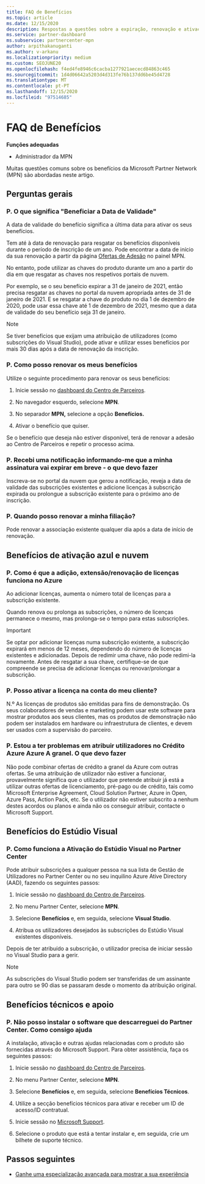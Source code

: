```yaml
---
title: FAQ de Benefícios
ms.topic: article
ms.date: 12/15/2020
description: Respostas a questões sobre a expiração, renovação e ativação de licenças para Azure, cloud, Visual Studio e benefícios técnicos e de suporte
ms.service: partner-dashboard
ms.subservice: partnercenter-mpn
author: arpithakanuganti
ms.author: v-arkanu
ms.localizationpriority: medium
ms.custom: SEOJUNE20
ms.openlocfilehash: f4ed4fe8946c6cacba1277921aececd84863c465
ms.sourcegitcommit: 1d4d06642a5203d4d313fe76b137dd6be45d4728
ms.translationtype: MT
ms.contentlocale: pt-PT
ms.lasthandoff: 12/15/2020
ms.locfileid: "97514685"
---
```

# <a name="benefits-faq"></a>FAQ de Benefícios

**Funções adequadas**

- Administrador da MPN

Muitas questões comuns sobre os benefícios da Microsoft Partner Network (MPN) são abordadas neste artigo.


## <a name="general-questions"></a>Perguntas gerais

### <a name="q-what-does-benefit-expiry-date-mean"></a>P. O que significa "Beneficiar a Data de Validade"

A data de validade do benefício significa a última data para ativar os seus benefícios.

Tem até à data de renovação para resgatar os benefícios disponíveis durante o período de inscrição de um ano. Pode encontrar a data de início da sua renovação a partir da página [Ofertas de Adesão](https://partner.microsoft.com/dashboard/mpn/offers) no painel MPN.

No entanto, pode utilizar as chaves do produto durante um ano a partir do dia em que resgatar as chaves nos respetivos portais de nuvem.

Por exemplo, se o seu benefício expirar a 31 de janeiro de 2021, então precisa resgatar as chaves no portal da nuvem apropriada antes de 31 de janeiro de 2021. E se resgatar a chave do produto no dia 1 de dezembro de 2020, pode usar essa chave até 1 de dezembro de 2021, mesmo que a data de validade do seu benefício seja 31 de janeiro.

>[!NOTE]
>Se tiver benefícios que exijam uma atribuição de utilizadores (como subscrições do Visual Studio), pode ativar e utilizar esses benefícios por mais 30 dias após a data de renovação da inscrição.

### <a name="q-how-do-i-renew-my-benefits"></a>P. Como posso renovar os meus benefícios

Utilize o seguinte procedimento para renovar os seus benefícios:

1. Inicie sessão no [dashboard do Centro de Parceiros](https://partner.microsoft.com/dashboard/).

2. No navegador esquerdo, selecione **MPN**.

3. No separador **MPN,** selecione a opção **Benefícios.**

4. Ativar o benefício que quiser.

Se o benefício que deseja não estiver disponível, terá de renovar a adesão ao Centro de Parceiros e repetir o processo acima.

### <a name="q-i-received-a-notification-informing-me-that-my-subscription-is-expiring-soon---what-should-i-do"></a>P. Recebi uma notificação informando-me que a minha assinatura vai expirar em breve - o que devo fazer

Inscreva-se no portal da nuvem que gerou a notificação, reveja a data de validade das subscrições existentes e adicione licenças à subscrição expirada ou prolongue a subscrição existente para o próximo ano de inscrição.

### <a name="q-when-can-i-renew-my-membership"></a>P. Quando posso renovar a minha filiação?

Pode renovar a associação existente qualquer dia após a data de início de renovação.

## <a name="azure-and-cloud-activation-benefits"></a>Benefícios de ativação azul e nuvem

### <a name="q-how-does-adding-extendingrenewing-licenses-work-on-azure"></a>P. Como é que a adição, extensão/renovação de licenças funciona no Azure

Ao adicionar licenças, aumenta o número total de licenças para a subscrição existente.

Quando renova ou prolonga as subscrições, o número de licenças permanece o mesmo, mas prolonga-se o tempo para estas subscrições.

>[!IMPORTANT]
>Se optar por adicionar licenças numa subscrição existente, a subscrição expirará em menos de 12 meses, dependendo do número de licenças existentes e adicionadas. Depois de redimir uma chave, não pode redimi-la novamente. Antes de resgatar a sua chave, certifique-se de que compreende se precisa de adicionar licenças ou renovar/prolongar a subscrição.

### <a name="q-can-i-activate-the-license-on-my-customers-account"></a>P. Posso ativar a licença na conta do meu cliente?

N.º As licenças de produtos são emitidas para fins de demonstração. Os seus colaboradores de vendas e marketing podem usar este software para mostrar produtos aos seus clientes, mas os produtos de demonstração não podem ser instalados em hardware ou infraestrutura de clientes, e devem ser usados com a supervisão do parceiro.

### <a name="q-im-having-trouble-assigning-users-in-azure-bulk-credit-what-should-i-do"></a>P. Estou a ter problemas em atribuir utilizadores no Crédito Azure Azure A granel. O que devo fazer

Não pode combinar ofertas de crédito a granel da Azure com outras ofertas. Se uma atribuição de utilizador não estiver a funcionar, provavelmente significa que o utilizador que pretende atribuir já está a utilizar outras ofertas de licenciamento, pré-pago ou de crédito, tais como Microsoft Enterprise Agreement, Cloud Solution Partner, Azure in Open, Azure Pass, Action Pack, etc. Se o utilizador não estiver subscrito a nenhum destes acordos ou planos e ainda não os conseguir atribuir, contacte o Microsoft Support.

## <a name="visual-studio-benefits"></a>Benefícios do Estúdio Visual

### <a name="q-how-does-visual-studio-activation-work-in-partner-center"></a>P. Como funciona a Ativação do Estúdio Visual no Partner Center

Pode atribuir subscrições a qualquer pessoa na sua lista de Gestão de Utilizadores no Partner Center ou no seu inquilino Azure Ative Directory (AAD), fazendo os seguintes passos:

1. Inicie sessão no [dashboard do Centro de Parceiros](https://partner.microsoft.com/dashboard/).

2. No menu Partner Center, selecione **MPN**.

3. Selecione **Benefícios** e, em seguida, selecione **Visual Studio**.

4. Atribua os utilizadores desejados às subscrições do Estúdio Visual existentes disponíveis.

Depois de ter atribuído a subscrição, o utilizador precisa de iniciar sessão no Visual Studio para a gerir.

>[!Note]
> As subscrições do Visual Studio podem ser transferidas de um assinante para outro se 90 dias se passaram desde o momento da atribuição original.

## <a name="technical-benefits-and-support"></a>Benefícios técnicos e apoio

### <a name="q-i-cant-install-the-software-i-downloaded-from-partner-center-how-do-i-get-help"></a>P. Não posso instalar o software que descarreguei do Partner Center. Como consigo ajuda

A instalação, ativação e outras ajudas relacionadas com o produto são fornecidas através do Microsoft Support. Para obter assistência, faça os seguintes passos:

1. Inicie sessão no [dashboard do Centro de Parceiros](https://partner.microsoft.com/dashboard/).

2. No menu Partner Center, selecione **MPN**.

3. Selecione **Benefícios** e, em seguida, selecione **Benefícios Técnicos**.

4. Utilize a secção benefícios técnicos para ativar e receber um ID de acesso/ID contratual.

5. Inicie sessão no [Microsoft Support](https://support.microsoft.com/supportforbusiness/productselection).

6. Selecione o produto que está a tentar instalar e, em seguida, crie um bilhete de suporte técnico.

## <a name="next-steps"></a>Passos seguintes

- [Ganhe uma especialização avançada para mostrar a sua experiência](advanced-specializations.md)
